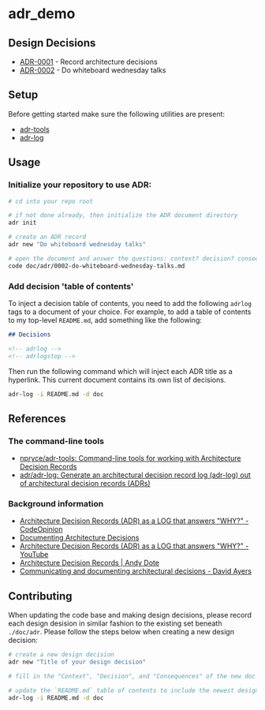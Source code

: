 # adr_demo

## Design Decisions

<!-- adrlog -->

* [ADR-0001](doc/adr/0001-record-architecture-decisions.md) - Record architecture decisions
* [ADR-0002](doc/adr/0002-do-whiteboard-wednesday-talks.md) - Do whiteboard wednesday talks

<!-- adrlogstop -->

## Setup

Before getting started make sure the following utilities are present:

* [adr-tools](https://github.com/npryce/adr-tools)
* [adr-log](https://github.com/adr/adr-log)

## Usage

### Initialize your repository to use ADR:

```bash
# cd into your repo root

# if not done already, then initialize the ADR document directory
adr init

# create an ADR record
adr new "Do whiteboard wednesday talks" 

# open the document and answer the questions: context? decision? consequences?
code doc/adr/0002-do-whiteboard-wednesday-talks.md
```

### Add decision 'table of contents'

To inject a decision table of contents, you need to add the following `adrlog` tags to a document of your choice.  For example, to add a table of contents to my top-level `README.md`, add something like the following:

```markdown
## Decisions

<!-- adrlog -->
<!-- adrlogstop -->
```

Then run the following command which will inject each ADR title as a hyperlink.  This current document contains its own list of decisions.

```bash
adr-log -i README.md -d doc
```

## References

### The command-line tools

* [npryce/adr-tools: Command-line tools for working with Architecture Decision Records](https://github.com/npryce/adr-tools)
* [adr/adr-log: Generate an architectural decision record log (adr-log) out of architectural decision records (ADRs)](https://github.com/adr/adr-log)

### Background information

* [Architecture Decision Records (ADR) as a LOG that answers "WHY?" - CodeOpinion](https://codeopinion.com/architecture-decision-records-adr-as-a-log-that-answers-why/)
* [Documenting Architecture Decisions](https://www.cognitect.com/blog/2011/11/15/documenting-architecture-decisions)
* [Architecture Decision Records (ADR) as a LOG that answers "WHY?" - YouTube](https://www.youtube.com/watch?v=6H6zfCNeqek)
* [Architecture Decision Records | Andy Dote](https://andydote.co.uk/2019/06/29/architecture-decision-records/)
* [Communicating and documenting architectural decisions - David Ayers](https://www.youtube.com/watch?v=rwfXkSjFhzc)

## Contributing

When updating the code base and making design decisions, please record each design desision in similar fashion to the existing set beneath `./doc/adr`.  Please follow the steps below when creating a new design decision:

```bash
# create a new design decision
adr new "Title of your design decision"

# fill in the "Context", "Decision", and "Consequences" of the new doc

# update the `README.md` table of contents to include the newest design decision
adr-log -i README.md -d doc
```
